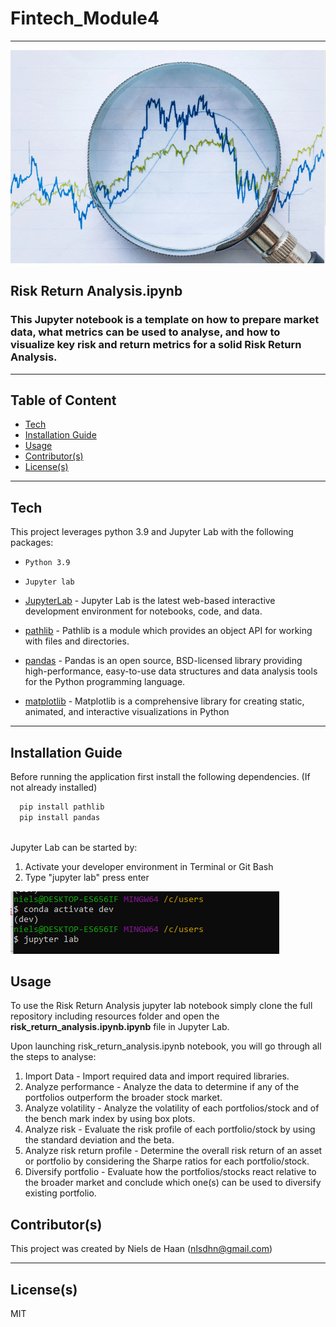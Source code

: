# Fintech_Module4
---

![Financial_Analysis.png](https://github.com/nielsdehaan1977/Fintech_Module4/blob/main/Images/Financial_Analysis.PNG)

## Risk Return Analysis.ipynb

### This Jupyter notebook is a template on how to prepare market data, what metrics can be used to analyse, and how to visualize key risk and return metrics for a solid Risk Return Analysis. 

---
## Table of Content

- [Tech](#technologies)
- [Installation Guide](#installation-guide)
- [Usage](#usage)
- [Contributor(s)](#contributor(s))
- [License(s)](#license(s))

---
## Tech

This project leverages python 3.9 and Jupyter Lab with the following packages:

* `Python 3.9`
* `Jupyter lab`

* [JupyterLab](https://jupyter.org/) - Jupyter Lab is the latest web-based interactive development environment for notebooks, code, and data.

* [pathlib](https://docs.python.org/3/library/pathlib.html#module-pathlib) - Pathlib is a module which provides an object API for working with files and directories. 

* [pandas](https://pandas.pydata.org/pandas-docs/stable/index.html) - Pandas is an open source, BSD-licensed library providing high-performance, easy-to-use data structures and data analysis tools for the Python programming language.

- [matplotlib](https://matplotlib.org/) - Matplotlib is a comprehensive library for creating static, animated, and interactive visualizations in Python
---

## Installation Guide

Before running the application first install the following dependencies. (If not already installed)

```python
  pip install pathlib
  pip install pandas
    
```
Jupyter Lab can be started by:
1. Activate your developer environment in Terminal or Git Bash
2. Type "jupyter lab" press enter

![JupyterLab](https://github.com/nielsdehaan1977/Fintech_Module4/blob/main/Images/JupyterLab.PNG)

## Usage

To use the Risk Return Analysis jupyter lab notebook simply clone the full repository including resources folder and open the **risk_return_analysis.ipynb.ipynb** file in Jupyter Lab. 

Upon launching risk_return_analysis.ipynb notebook, you will go through all the steps to analyse:

1. Import Data - Import required data and import required libraries.
2. Analyze performance - Analyze the data to determine if any of the portfolios outperform the broader stock market.
3. Analyze volatility - Analyze the volatility of each portfolios/stock and of the bench mark index by using box plots.
4. Analyze risk - Evaluate the risk profile of each portfolio/stock by using the standard deviation and the beta.
5. Analyze risk return profile - Determine the overall risk return of an asset or portfolio by considering the Sharpe ratios for each portfolio/stock. 
6. Diversify portfolio - Evaluate how the portfolios/stocks react relative to the broader market and conclude which one(s) can be used to diversify existing portfolio.


## Contributor(s)

This project was created by Niels de Haan (nlsdhn@gmail.com)

---

## License(s)

MIT
